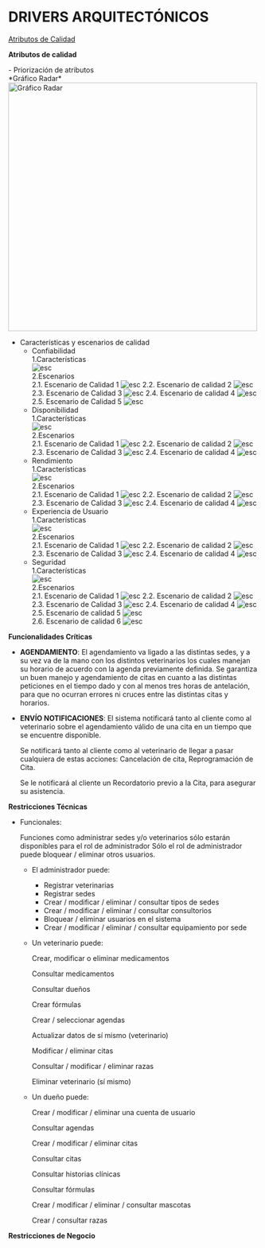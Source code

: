 # DRIVERS ARQUITECTÓNICOS

[Atributos de Calidad](https://docs.google.com/spreadsheets/d/1S_FjFUqPp5lyossS7RIULytX8pctjinT/edit?usp=sharing&ouid=100818533910801106935&rtpof=true&sd=true)

<p><b>Atributos de calidad</b></p>
  - Priorización de atributos
		<br>
        *Gráfico Radar*
        <br>
		<img src="Images/Mapa-Empatia/PriorizaciónAtributos.png" alt="Gráfico Radar" width="500">
  
  - Características y escenarios de calidad
	- Confiabilidad
			<br>
			1.Características
			<br>
			![esc](Images/Atributos-Calidad/Confiabilidad/CaracterisiticasConfiabilidad.png)<br>
			2.Escenarios<br>
				2.1. Escenario de Calidad 1
				![esc](Images/Atributos-Calidad/Confiabilidad/EsBaConfiabilidad1.png)
				2.2. Escenario de calidad 2
				![esc](Images/Atributos-Calidad/Confiabilidad/EsBaConfiabilidad2.png)
				2.3. Escenario de Calidad 3
				![esc](Images/Atributos-Calidad/Confiabilidad/EsBaConfiabilidad3.png)
				2.4. Escenario de calidad 4
				![esc](Images/Atributos-Calidad/Confiabilidad/EsBaConfiabilidad4.png)
				2.5. Escenario de Calidad 5
				![esc](Images/Atributos-Calidad/Confiabilidad/EsBaConfiabilidad5.png)
	- Disponibilidad
			<br>
			1.Características
			<br>
			![esc](Images/Atributos-Calidad/Disponibilidad/CaracterisiticasDisponibilidad.png)<br>
			2.Escenarios<br>
				2.1. Escenario de Calidad 1
					![esc](Images/Atributos-Calidad/Disponibilidad/EsBaDisponibilidad1.png)
				2.2. Escenario de calidad 2
					![esc](Images/Atributos-Calidad/Disponibilidad/EsBaDisponibilidad2.png)
				2.3. Escenario de Calidad 3
					![esc](Images/Atributos-Calidad/Disponibilidad/EsBaDisponibilidad3.png)
				2.4. Escenario de calidad 4
					![esc](Images/Atributos-Calidad/Disponibilidad/EsBaDisponibilidad4.png)
	- Rendimiento
			<br>
			1.Características
			<br>
			![esc](Images/Atributos-Calidad/Rendimiento/CaractersiticasRendimiento.png)<br>
			2.Escenarios<br>
				2.1. Escenario de Calidad 1
					![esc](Images/Atributos-Calidad/Rendimiento/EsBaRendimiento1.png)
				2.2. Escenario de calidad 2
					![esc](Images/Atributos-Calidad/Rendimiento/EsBaRendimiento2.png)
				2.3. Escenario de Calidad 3
					![esc](Images/Atributos-Calidad/Rendimiento/EsBaRendimiento3.png)
				2.4. Escenario de calidad 4
					![esc](Images/Atributos-Calidad/Rendimiento/EsBaRendimiento4.png)
	- Experiencia de Usuario
			<br>
			1.Características
			<br>
			![esc](Images/Atributos-Calidad/Ux/CaracterisitcasUx.png)
			<br>
			2.Escenarios<br>
				2.1. Escenario de Calidad 1
					![esc](Images/Atributos-Calidad/Ux/EsBaUx1.png)
				2.2. Escenario de calidad 2
					![esc](Images/Atributos-Calidad/Ux/EsBaUx2.png)
				2.3. Escenario de Calidad 3
					![esc](Images/Atributos-Calidad/Ux/EsBaUx3.png)
				2.4. Escenario de calidad 4
					![esc](Images/Atributos-Calidad/Ux/EsBaUx4.png)		
	- Seguridad
			<br>
			1.Características
			<br>
			![esc](Images/Atributos-Calidad/Seguridad/CaracterisitcasSeguridad.png)
			<br>
			2.Escenarios<br>
				2.1. Escenario de Calidad 1
					![esc](Images/Atributos-Calidad/Seguridad/EsBaSeguridad1.png)
				2.2. Escenario de calidad 2
					![esc](Images/Atributos-Calidad/Seguridad/EsBaSeguridad2.png)
				2.3. Escenario de Calidad 3
					![esc](Images/Atributos-Calidad/Seguridad/EsBaSeguridad3.png)
				2.4. Escenario de calidad 4
					![esc](Images/Atributos-Calidad/Seguridad/EsBaSeguridad4.png)	
				2.5. Escenario de calidad 5
					![esc](Images/Atributos-Calidad/Seguridad/EsBaSeguridad5.png)		
				2.6. Escenario de calidad 6
					![esc](Images/Atributos-Calidad/Seguridad/EsBaSeguridad6.png)

**Funcionalidades Críticas** 
  - **AGENDAMIENTO**:  El agendamiento va ligado a las distintas sedes, y a su vez va de la mano con los distintos veterinarios los cuales manejan su horario de acuerdo con la agenda previamente definida. Se garantiza un buen manejo y agendamiento de citas en cuanto a las distintas peticiones en el tiempo dado y con al menos tres horas de antelación, para que no ocurran errores ni cruces entre las distintas citas y horarios.
  - **ENVÍO NOTIFICACIONES**: El sistema notificará tanto al cliente como al veterinario sobre el agendamiento válido de una cita en un tiempo que se encuentre disponible.
	
	Se notificará tanto al cliente como al veterinario de llegar a pasar cualquiera de estas acciones: Cancelación de cita, Reprogramación de Cita.
	
	Se le notificará al cliente un Recordatorio previo a la Cita, para asegurar su asistencia.

**Restricciones Técnicas**
  - Funcionales:
  
	Funciones como administrar sedes y/o veterinarios sólo estarán disponibles para el rol de administrador
	Sólo el rol de administrador puede bloquear / eliminar otros usuarios.
		
	- El administrador puede:

		- Registrar veterinarias
		- Registrar sedes
		- Crear / modificar / eliminar / consultar tipos de sedes
		- Crear / modificar / eliminar / consultar consultorios
		- Bloquear / eliminar usuarios en el sistema
		- Crear / modificar / eliminar / consultar equipamiento por sede
		
	- Un veterinario puede:
	
		Crear, modificar o eliminar medicamentos
		
		Consultar medicamentos
		
		Consultar dueños
		
		Crear fórmulas
		
		Crear / seleccionar agendas
		
		Actualizar datos de sí mismo (veterinario)
		
		Modificar / eliminar citas
		
		Consultar / modificar / eliminar razas
		
		Eliminar veterinario (sí mismo)
		
	- Un dueño puede:
	
		Crear / modificar / eliminar una cuenta de usuario
		
		Consultar agendas
		
		Crear / modificar / eliminar citas
		
		Consultar citas
		
		Consultar historias clínicas
		
		Consultar fórmulas
		
		Crear / modificar / eliminar / consultar mascotas
		
		Crear / consultar razas


**Restricciones de Negocio**
